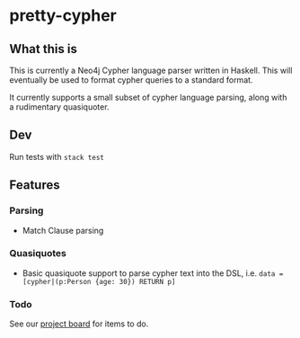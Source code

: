 # pretty-cypher

## What this is

This is currently a Neo4j Cypher language parser written in Haskell. This will eventually be used to format cypher queries to a standard format.

It currently supports a small subset of cypher language parsing, along with a rudimentary quasiquoter.

## Dev

Run tests with `stack test`

## Features 

### Parsing

* Match Clause parsing

### Quasiquotes

* Basic quasiquote support to parse cypher text into the DSL, i.e. `data = [cypher|(p:Person {age: 30}) RETURN p]`

### Todo

See our [project board](https://github.com/EdAllonby/pretty-cypher/projects/1) for items to do.
